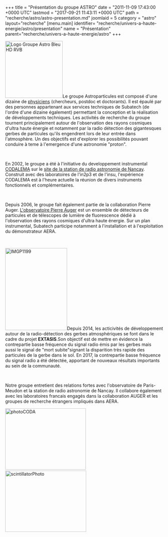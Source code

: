+++
title = "Présentation du groupe ASTRO"
date = "2011-11-09 17:43:00 +0000 UTC"
lastmod = "2017-09-21 11:43:11 +0000 UTC"
path = "recherche/astro/astro-presentation.md"
joomlaid = 5
category = "astro"
layout="recherche"
[menu.main]
  identifier= "recherche/univers-a-haute-energie/astro/presentation"
  name = "Présentation"
  parent="recherche/univers-a-haute-energie/astro"
+++
<p><img src="images/Recherche/Astro/Logo_Groupe_Astro_Bleu_HD_RVB.png" alt="Logo Groupe Astro Bleu HD RVB" width="183" height="181" title="Une station autonome devant le reseau decametrique de la station de radio astronomie de Nancay  (c) Louis-Marie Rigalleau"/>Le groupe Astroparticules est composé d'une dizaine de <a href="recherche/astro/astro-membres.md" target="_self">physiciens</a> (chercheurs, postdoc et doctorants). Il est épaulé par des personnes appartenant aux services techniques de Subatech (de l'ordre d'une dizaine également) permettant la conception et la réalisation de développements techniques. Les activités de recherche du groupe tournent principalement autour de l'observation des rayons cosmiques d'ultra haute énergie et notamment par la radio détection des gigantesques gerbes de particules qu'ils engendrent lors de leur entrée dans l'atmosphère. Un des objectifs est d'explorer les possibilités pouvant conduire à teme à l'emergence d'une astronomie "proton".</p>
<p> </p>
<p>En 2002, le groupe a été à l'initiative du developpement instrumental <a href="http://codalema.in2p3.fr" target="_blank">CODALEMA</a> sur le <a href="http://www.obs-nancay.fr" target="_blank">site de la station de radio astronomie de Nancay</a>. Construit avec des laboratoires de l'in2p3 et de l'insu, l'expérience CODALEMA est à l'heure actuelle la réunion de divers instruments fonctionnels et complémentaires.</p>
<p> </p>
<p>Depuis 2006, le groupe fait également partie de la collaboration Pierre Auger. <a href="http://www.auger.org">L'observatoire Pierre Auger</a> est un ensemble de détecteurs de particules et de télescopes de lumière de fluorescence dédié à l'observation des rayons cosmiques d'ultra haute énergie. Sur un plan instrumental, Subatech participe notamment à l'installation et à l'exploitation du démonstrateur AERA.</p>
<p> </p>
<p><img src="images/Recherche/Astro/IMGP1199.JPG" alt="IMGP1199" width="197" height="261"/>Depuis 2014, les acticivités de développement autour de la radio-détection des gerbes atmosphériques se font dans le cadre du projet <strong>EXTASIS</strong>.Son objectif est de mettre en évidence la contrepartie basse fréquence du signal radio émis par les gerbes mais aussi le signal de "mort subite"signant la disparition très rapide des particules de la gerbe dans le sol. En 2017, la contrepartie basse fréquence du signal radio a été détectée, apportant de nouveaux résultats importants au sein de la communauté.</p>
<p> </p>
<p>Notre groupe entretient des relations fortes avec l'observatoire de Paris-Meudon et la station de radio astronomie de Nancay. Il collabore également avec les laboratoires francais engagés dans la collaboration AUGER et les groupes de recherche étrangers impliqués dans AERA.</p>
<p><img src="images/Recherche/Astro/photoCODA.png" alt="photoCODA" width="257" height="195"/>     <img src="images/Recherche/Astro/scintillatorPhoto.JPG" alt="scintillatorPhoto" width="258" height="195"/></p>